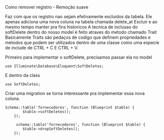 Como remover registro - Remoção suave


Faz com que os registro nao sejam efetivamente excluidos da tabela.
Ele apenas adiciona uma nova coluna na tabela chamada delete_at
Excluir e ao mesmo tempo manter pra fins historicos
A tecnica de inclusao do softDelete dentro do nosso model é feito atraves do metodo chamado Trait
Basicamente Traits são pedaços de codigo que definem propriedades e metodos que podem ser utilizados dentro de uma classe como uma 
especie de include de CTRL + C E CTRL + V.


Primeiro para implementar o softDelete, precisamos passar ela no model

    use Illuminate\Database\Eloquent\SoftDeletes;

E dentro da class 

    use SoftDeletes;

Criar uma migration se torna interessante pra implementar essa nova coluna.

    Schema::table('fornecedores', function (Blueprint $table) {
            $table->softDeletes();
        });

         schema::table('fornecedores', function (Blueprint $table) {
            $table->dropSoftDeletes();
        });
